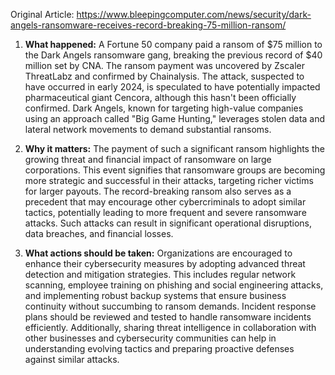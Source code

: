 Original Article: https://www.bleepingcomputer.com/news/security/dark-angels-ransomware-receives-record-breaking-75-million-ransom/

1) **What happened:** A Fortune 50 company paid a ransom of $75 million to the Dark Angels ransomware gang, breaking the previous record of $40 million set by CNA. The ransom payment was uncovered by Zscaler ThreatLabz and confirmed by Chainalysis. The attack, suspected to have occurred in early 2024, is speculated to have potentially impacted pharmaceutical giant Cencora, although this hasn't been officially confirmed. Dark Angels, known for targeting high-value companies using an approach called "Big Game Hunting," leverages stolen data and lateral network movements to demand substantial ransoms.

2) **Why it matters:** The payment of such a significant ransom highlights the growing threat and financial impact of ransomware on large corporations. This event signifies that ransomware groups are becoming more strategic and successful in their attacks, targeting richer victims for larger payouts. The record-breaking ransom also serves as a precedent that may encourage other cybercriminals to adopt similar tactics, potentially leading to more frequent and severe ransomware attacks. Such attacks can result in significant operational disruptions, data breaches, and financial losses.

3) **What actions should be taken:** Organizations are encouraged to enhance their cybersecurity measures by adopting advanced threat detection and mitigation strategies. This includes regular network scanning, employee training on phishing and social engineering attacks, and implementing robust backup systems that ensure business continuity without succumbing to ransom demands. Incident response plans should be reviewed and tested to handle ransomware incidents efficiently. Additionally, sharing threat intelligence in collaboration with other businesses and cybersecurity communities can help in understanding evolving tactics and preparing proactive defenses against similar attacks.